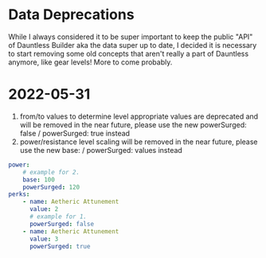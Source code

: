 # Data Deprecations

While I always considered it to be super important to keep the public "API" of Dauntless Builder aka the data super
up to date, I decided it is necessary to start removing some old concepts that aren't really a part of Dauntless
anymore,
like gear levels! More to come probably.

# 2022-05-31

1. from/to values to determine level appropriate values are deprecated and will be removed in the near future, please
   use the new powerSurged: false / powerSurged: true instead
2. power/resistance level scaling will be removed in the near future, please use the new base: / powerSurged: values
   instead

```yaml
power:
    # example for 2.
    base: 100
    powerSurged: 120
perks:
    - name: Aetheric Attunement
      value: 2
      # example for 1.
      powerSurged: false
    - name: Aetheric Attunement
      value: 3
      powerSurged: true
```
